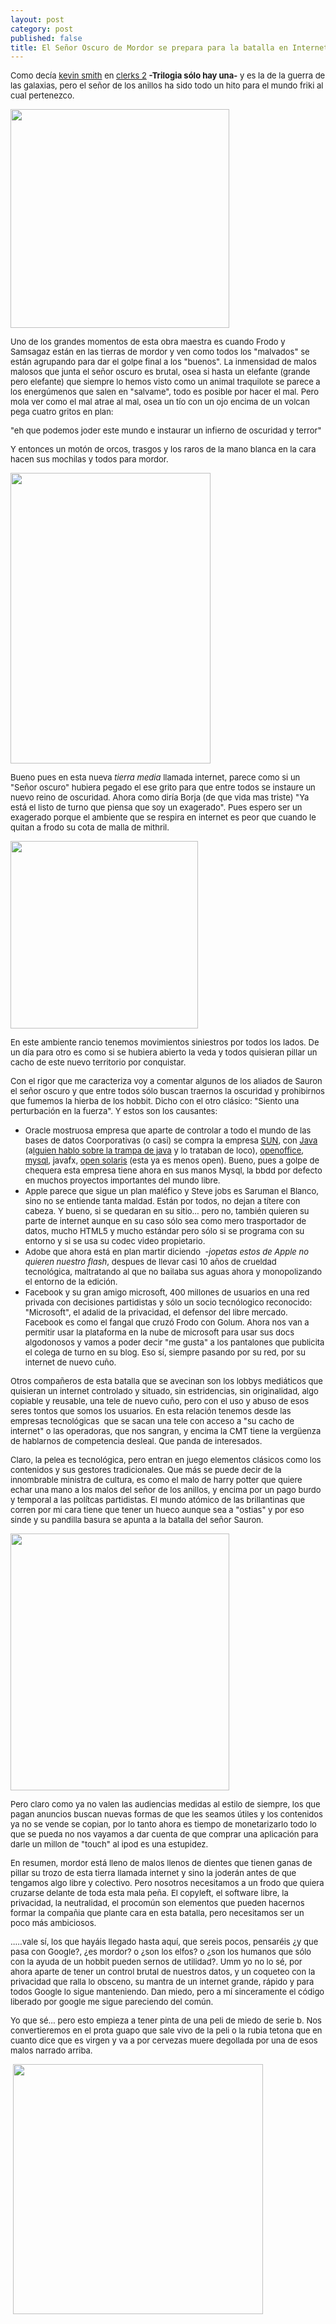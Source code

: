 ```yaml
---
layout: post
category: post
published: false
title: El Señor Oscuro de Mordor se prepara para la batalla en Internet
---
```


<p><span style="font-size: small;">Como decía <a title="kevin smith" href="http://es.wikipedia.org/wiki/Kevin_Smith">kevin smith</a> en <a title="clerks 2" href="http://es.wikipedia.org/wiki/Clerks_II">clerks 2</a> <strong>-Trilogia sólo hay una-</strong> y es la de la guerra de las galaxias, pero el señor de los anillos ha sido todo un hito para el mundo friki al cual pertenezco.&nbsp;</span></p><p><span style="font-size: small;"><img src="/sites/karlosgliberal.investic.net/files/ejafjalla1.jpg" alt="" width="350" /><br /></span></p><p><span style="font-size: small;">Uno de los grandes momentos de esta obra maestra es cuando Frodo y Samsagaz están en las tierras de mordor y ven como todos los "malvados" se están agrupando para dar el golpe final a los "buenos". La inmensidad de malos malosos que junta el señor oscuro es brutal, osea si hasta un elefante (grande pero elefante) que siempre lo hemos visto como un animal traquilote se parece a los energúmenos que salen en "salvame", todo es posible por hacer el mal. Pero mola ver como el mal atrae al mal, osea un tío con un ojo encima de un volcan pega cuatro gritos en plan:</span></p><p><span style="font-size: small;">"eh que podemos joder este mundo e instaurar un infierno de oscuridad y terror" </span></p><p><span style="font-size: small;">Y entonces un motón de orcos, trasgos y los raros de la mano blanca en la cara hacen sus mochilas y todos para mordor.&nbsp;</span></p><p><span style="font-size: small;"><img src="/sites/karlosgliberal.investic.net/files/orco8zw.jpg" alt="" width="320" height="465" /><br /></span></p><p><span style="font-size: small;">Bueno pues en esta nueva <em>tierra media</em> llamada internet, parece como si un "Señor oscuro" hubiera pegado el ese grito para que entre todos se instaure un nuevo reino de oscuridad. Ahora como diría Borja (de que vida mas triste) "Ya está el listo de turno que piensa que soy un exagerado". Pues espero ser un exagerado porque el ambiente que se respira en internet es peor que cuando le quitan a frodo su cota de malla de mithril.</span></p><p><span style="font-size: small;"><img src="/sites/karlosgliberal.investic.net/files/cotamalla_1.jpg" alt="" width="300" /><br /></span></p><p><span style="font-size: small;">En este ambiente rancio tenemos movimientos siniestros por todos los lados. De un día para otro es como si se hubiera abierto la veda y todos quisieran pillar un cacho de este nuevo territorio por conquistar.</span></p><p><span style="font-size: small;">Con el rigor que me caracteriza voy a comentar algunos de los aliados de Sauron el señor oscuro y que entre todos sólo buscan traernos la oscuridad y prohibirnos que fumemos la hierba de los hobbit. Dicho con el otro clásico: "Siento una perturbación en la fuerza". Y estos son los causantes:</span></p><ul><li><span style="font-size: small;">Oracle mostruosa empresa que aparte de controlar a todo el mundo de las bases de datos Coorporativas (o casi) se compra la empresa <a title="sun" href="es.sun.com">SUN</a>, con <a href="http://www.java.com/es/download/">Java</a> (a<a title="la trama de java" href="http://www.gnu.org/philosophy/java-trap.es.html">lguien hablo sobre la trampa de java</a> y lo trataban de loco), <a title="openofice" href="http://es.openoffice.org/">openoffice</a>, <a title="mysql" href="http://www.mysql.com/">mysql</a>, javafx, <a href="http://www.nubeblog.com/2010/03/29/solaris-puede-dejar-de-ser-gratuito-y-nadie-sabe-que-sera-de-opensolaris/">open solaris</a> (esta ya es menos open). Bueno, pues a golpe de chequera esta empresa tiene ahora en sus manos Mysql, la bbdd por defecto en muchos proyectos importantes del mundo libre. <br /></span></li><li><span style="font-size: small;">Apple parece que sigue un plan maléfico y Steve jobs es Saruman el Blanco, sino no se entiende tanta maldad. Están por todos, no dejan a títere con cabeza. Y bueno, si se quedaran en su sitio... pero no, también quieren su parte de internet aunque en su caso sólo sea como mero trasportador de datos, mucho HTML5 y mucho estándar pero sólo si se programa con su entorno y si se usa su codec video propietario.</span></li><li><span style="font-size: small;">Adobe que ahora está en plan martir diciendo &nbsp;<em>-jopetas estos de Apple no quieren nuestro flash</em>, despues de llevar casi 10 años de crueldad tecnológica, maltratando al que no bailaba sus aguas ahora y monopolizando el entorno de la edición.&nbsp;</span></li><li><span style="font-size: small;">Facebook y su gran amigo microsoft, 400 millones de usuarios en una red privada con decisiones partidistas y sólo un socio tecnólogico reconocido: "Microsoft", el adalid de la privacidad, el defensor del libre mercado. Facebook es como el fangal que cruzó Frodo con Golum. Ahora nos van a permitir usar la plataforma en la nube de microsoft para usar sus docs algodonosos y vamos a poder decir "me gusta" a los pantalones que publicita el colega de turno en su blog. Eso sí, siempre pasando por su red, por su internet de nuevo cuño.&nbsp;</span></li></ul><p><span style="font-size: small;">Otros compañeros de esta batalla que se avecinan son los lobbys mediáticos que quisieran un internet controlado y situado, sin estridencias, sin originalidad, algo copiable y reusable, una tele de nuevo cuño, pero con el uso y abuso de esos seres tontos que somos los usuarios. En esta relación tenemos desde las empresas tecnológicas &nbsp;que se sacan una tele con acceso a "su cacho de internet" o las operadoras, que nos sangran, y encima la CMT tiene la vergüenza de hablarnos de competencia desleal. Que panda de interesados. </span></p><p><span style="font-size: small;">Claro, la pelea es tecnológica, pero entran en juego elementos clásicos como los contenidos y sus gestores tradicionales. Que más se puede decir de la innombrable ministra de cultura, es como el malo de harry potter que quiere echar una mano a los malos del señor de los anillos, y encima por un pago burdo y temporal a las polítcas partidistas. El mundo atómico de las brillantinas que corren por mi cara tiene que tener un hueco aunque sea a "ostias" y por eso sinde y su pandilla basura se apunta a la batalla del señor Sauron.</span></p><p><span style="font-size: small;"><img src="/sites/karlosgliberal.investic.net/files/Lord%20Voldemort.jpg" alt="" width="350" height="411" /><br /></span></p><p><span style="font-size: small;">Pero claro como ya no valen las audiencias medidas al estilo de siempre, los que pagan anuncios buscan nuevas formas de que les seamos útiles y los contenidos ya no se vende se copian, por lo tanto ahora es tiempo de monetarizarlo todo lo que se pueda no nos vayamos a dar cuenta de que comprar una aplicación para darle un millon de "touch" al ipod es una estupidez.&nbsp;</span></p><p><span style="font-size: small;">En resumen, mordor está lleno de malos llenos de dientes que tienen ganas de pillar su trozo de esta tierra llamada internet y sino la joderán antes de que tengamos algo libre y colectivo. Pero nosotros necesitamos a un frodo que quiera cruzarse delante de toda esta mala peña. El copyleft, el software libre, la privacidad, la neutralidad, el procomún son elementos que pueden hacernos formar la compañia que plante cara en esta batalla, pero necesitamos ser un poco más ambiciosos.</span></p><p><span style="font-size: small;">.....vale sí, los que hayáis llegado hasta aquí, que sereis pocos, pensaréis ¿y que pasa con Google?, ¿es mordor? o ¿son los elfos? o ¿son los humanos que sólo con la ayuda de un hobbit pueden sernos de utilidad?. Umm yo no lo sé, por ahora aparte de tener un control brutal de nuestros datos, y un coqueteo con la privacidad que ralla lo obsceno, su mantra de un internet grande, rápido y para todos Google lo sigue manteniendo. Dan miedo, pero a mí sinceramente el código liberado por google me sigue pareciendo del común.</span></p><p><span style="font-size: small;">Yo que sé... pero esto empieza a tener pinta de una peli de miedo de serie b. Nos convertieremos en el prota guapo que sale vivo de la peli o la rubia tetona que en cuanto dice que es virgen y va a por cervezas muere degollada por una de esos malos narrado arriba.</span></p><p><span style="font-size: small;">&nbsp;<img src="/sites/karlosgliberal.investic.net/files/rubia.jpg" alt="" width="400" /></span></p>